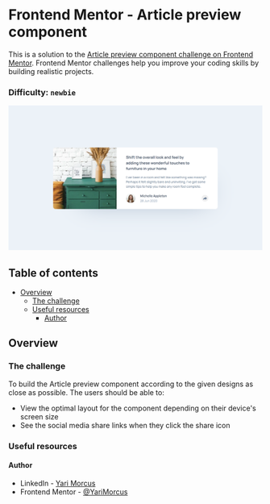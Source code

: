 # Frontend Mentor - Article preview component

This is a solution to the [Article preview component challenge on Frontend Mentor](https://www.frontendmentor.io/challenges/article-preview-component-dYBN_pYFT). Frontend Mentor challenges help you improve your coding skills by building realistic projects.

### Difficulty: `newbie`

![](screenshot.png)

## Table of contents

- [Overview](#overview)
  - [The challenge](#the-challenge)
  - [Useful resources](#useful-resources)
    - [Author](#author)

## Overview

### The challenge

To build the Article preview component according to the given designs as close as possible.
The users should be able to:
- View the optimal layout for the component depending on their device's screen size
- See the social media share links when they click the share icon

### Useful resources

#### Author

- LinkedIn - [Yari Morcus](https://www.linkedin.com/in/yarimorcus)
- Frontend Mentor - [@YariMorcus](https://www.frontendmentor.io/profile/YariMorcus)